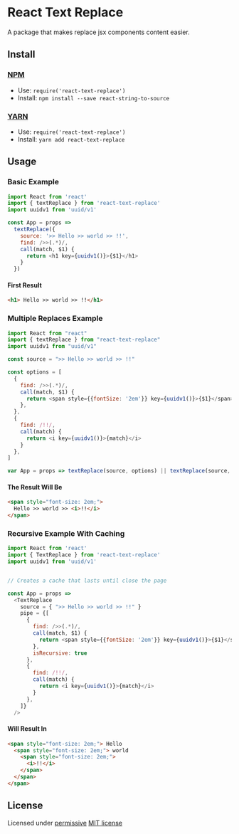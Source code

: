 # React Text Replace

A package that makes replace jsx components content easier.

## Install

### [NPM](http://npmjs.org/)
- Use: `require('react-text-replace')`
- Install: `npm install --save react-string-to-source`

### [YARN](https://yarnpkg.com/)
- Use: `require('react-text-replace')`
- Install: `yarn add react-text-replace`

## Usage

### Basic Example

``` javascript
import React from 'react'
import { textReplace } from 'react-text-replace'
import uuidv1 from 'uuid/v1'

const App = props =>
  textReplace({
    source: '>> Hello >> world >> !!',
    find: />>(.*)/,
    call(match, $1) {
      return <h1 key={uuidv1()}>{$1}</h1>
    }
  })
```
#### First Result

```html
<h1> Hello >> world >> !!</h1>
```

### Multiple Replaces Example

``` javascript
import React from "react"
import { textReplace } from "react-text-replace"
import uuidv1 from "uuid/v1"

const source = ">> Hello >> world >> !!"

const options = [
  {
    find: />>(.*)/,
    call(match, $1) {
      return <span style={{fontSize: '2em'}} key={uuidv1()}>{$1}</span>
    },
  },
  {
    find: /!!/,
    call(match) {
      return <i key={uuidv1()}>{match}</i>
    }
  },
]

var App = props => textReplace(source, options) || textReplace(source, ...options)
```

#### The Result Will Be

``` html
<span style="font-size: 2em;">
  Hello >> world >> <i>!!</i>
</span>
```


### Recursive Example With Caching

``` javascript
import React from 'react'
import { TextReplace } from 'react-text-replace'
import uuidv1 from 'uuid/v1'


// Creates a cache that lasts until close the page

const App = props =>
  <TextReplace
    source = { ">> Hello >> world >> !!" }
    pipe = {[
      {
        find: />>(.*)/,
        call(match, $1) {
          return <span style={{fontSize: '2em'}} key={uuidv1()}>{$1}</span>
        },
        isRecursive: true
      },
      {
        find: /!!/,
        call(match) {
          return <i key={uuidv1()}>{match}</i>
        }
      },
    ]}
  />
```

#### Will Result In

``` html
<span style="font-size: 2em;"> Hello 
  <span style="font-size: 2em;"> world 
    <span style="font-size: 2em;">
      <i>!!</i>
    </span>
  </span>
</span>
```

## License

Licensed under [permissive](http://en.wikipedia.org/wiki/Permissive_free_software_licence) [MIT license](http://opensource.org/licenses/MIT)

